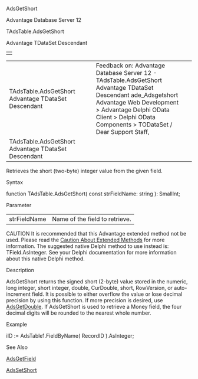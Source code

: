 AdsGetShort




Advantage Database Server 12  

TAdsTable.AdsGetShort

Advantage TDataSet Descendant

|  |
| --- |
|  |

|  |  |  |  |  |
| --- | --- | --- | --- | --- |
| TAdsTable.AdsGetShort  Advantage TDataSet Descendant |  |  | Feedback on: Advantage Database Server 12 - TAdsTable.AdsGetShort Advantage TDataSet Descendant ade\_Adsgetshort Advantage Web Development > Advantage Delphi OData Client > Delphi OData Components > TODataSet / Dear Support Staff, |  |
| TAdsTable.AdsGetShort  Advantage TDataSet Descendant |  |  |  |  |

Retrieves the short (two-byte) integer value from the given field.

Syntax

function TAdsTable.AdsGetShort( const strFieldName: string ): SmallInt;

Parameter

|  |  |
| --- | --- |
| strFieldName | Name of the field to retrieve. |

CAUTION It is recommended that this Advantage extended method not be used. Please read the [Caution About Extended Methods](ade_caution_about_extended_methods.htm) for more information. The suggested native Delphi method to use instead is: TField.AsInteger. See your Delphi documentation for more information about this native Delphi method.

Description

AdsGetShort returns the signed short (2-byte) value stored in the numeric, long integer, short integer, double, CurDouble, short, RowVersion, or auto-increment field. It is possible to either overflow the value or lose decimal precision by using this function. If more precision is desired, use [AdsGetDouble](ade_adsgetdouble.htm). If AdsGetShort is used to retrieve a Money field, the four decimal digits will be rounded to the nearest whole number.

Example

iID := AdsTable1.FieldByName( RecordID ).AsInteger;

See Also

[AdsGetField](ade_adsgetfield.htm)

[AdsSetShort](ade_adssetshort.htm)